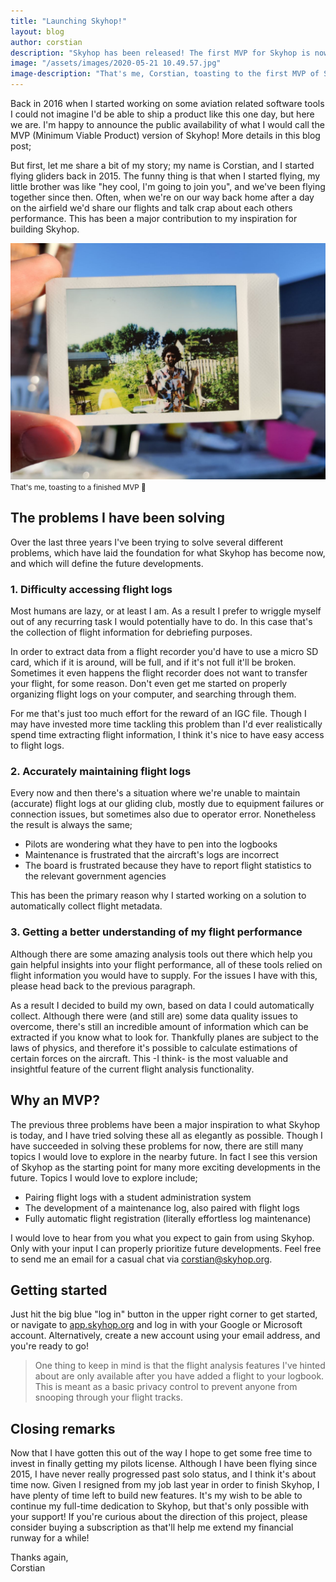 ```yaml
---
title: "Launching Skyhop!"
layout: blog
author: corstian
description: "Skyhop has been released! The first MVP for Skyhop is now available for you to use. More information in this post ->"
image: "/assets/images/2020-05-21 10.49.57.jpg"
image-description: "That's me, Corstian, toasting to the first MVP of Skyhop"
---
```


<p class="font-thin text-lg">Back in 2016 when I started working on some aviation related software tools I could not imagine I'd be able to ship a product like this one day, but here we are. I'm happy to announce the public availability of what I would call the MVP (Minimum Viable Product) version of Skyhop! More details in this blog post;</p>


But first, let me share a bit of my story; my name is Corstian, and I started flying gliders back in 2015. The funny thing is that when I started flying, my little brother was like "hey cool, I'm going to join you", and we've been flying together since then. Often, when we're on our way back home after a day on the airfield we'd share our flights and talk crap about each others performance. This has been a major contribution to my inspiration for building Skyhop.

<img class="relative mx-auto rounded-lg shadow-lg my-10" src="/assets/images/2020-05-21 10.49.57.jpg" alt="Toasting to the release of the Skyhop minimum viable product" />
<small>That's me, toasting to a finished MVP 🥳</small>


## The problems I have been solving
Over the last three years I've been trying to solve several different problems, which have laid the foundation for what Skyhop has become now, and which will define the future developments.


### 1. Difficulty accessing flight logs
Most humans are lazy, or at least I am. As a result I prefer to wriggle myself out of any recurring task I would potentially have to do. In this case that's the collection of flight information for debriefing purposes.

In order to extract data from a flight recorder you'd have to use a micro SD card, which if it is around, will be full, and if it's not full it'll be broken. Sometimes it even happens the flight recorder does not want to transfer your flight, for some reason. Don't even get me started on properly organizing flight logs on your computer, and searching through them.

For me that's just too much effort for the reward of an IGC file. Though I may have invested more time tackling this problem than I'd ever realistically spend time extracting flight information, I think it's nice to have easy access to flight logs.


### 2. Accurately maintaining flight logs

Every now and then there's a situation where we're unable to maintain (accurate) flight logs at our gliding club, mostly due to equipment failures or connection issues, but sometimes also due to operator error. Nonetheless the result is always the same;

- Pilots are wondering what they have to pen into the logbooks
- Maintenance is frustrated that the aircraft's logs are incorrect
- The board is frustrated because they have to report flight statistics to the relevant government agencies

This has been the primary reason why I started working on a solution to automatically collect flight metadata.


### 3. Getting a better understanding of my flight performance

Although there are some amazing analysis tools out there which help you gain helpful insights into your flight performance, all of these tools relied on flight information you would have to supply. For the issues I have with this, please head back to the previous paragraph.

As a result I decided to build my own, based on data I could automatically collect. Although there were (and still are) some data quality issues to overcome, there's still an incredible amount of information which can be extracted if you know what to look for. Thankfully planes are subject to the laws of physics, and therefore it's possible to calculate estimations of certain forces on the aircraft. This -I think- is the most valuable and insightful feature of the current flight analysis functionality.


## Why an MVP?

The previous three problems have been a major inspiration to what Skyhop is today, and I have tried solving these all as elegantly as possible. Though I have succeeded in solving these problems for now, there are still many topics I would love to explore in the nearby future. In fact I see this version of Skyhop as the starting point for many more exciting developments in the future. Topics I would love to explore include;

- Pairing flight logs with a student administration system
- The development of a maintenance log, also paired with flight logs
- Fully automatic flight registration (literally effortless log maintenance)

I would love to hear from you what you expect to gain from using Skyhop. Only with your input I can properly prioritize future developments. Feel free to send me an email for a casual chat via [corstian@skyhop.org](mailto:corstian@skyhop.org).


## Getting started

Just hit the big blue "log in" button in the upper right corner to get started, or navigate to [app.skyhop.org](https://app.skyhop.org) and log in with your Google or Microsoft account. Alternatively, create a new account using your email address, and you're ready to go!

> One thing to keep in mind is that the flight analysis features I've hinted about are only available after you have added a flight to your logbook. This is meant as a basic privacy control to prevent anyone from snooping through your flight tracks.


## Closing remarks

Now that I have gotten this out of the way I hope to get some free time to invest in finally getting my pilots license. Although I have been flying since 2015, I have never really progressed past solo status, and I think it's about time now. Given I resigned from my job last year in order to finish Skyhop, I have plenty of time left to build new features. It's my wish to be able to continue my full-time dedication to Skyhop, but that's only possible with your support! If you're curious about the direction of this project, please consider buying a subscription as that'll help me extend my financial runway for a while!


Thanks again,  
Corstian